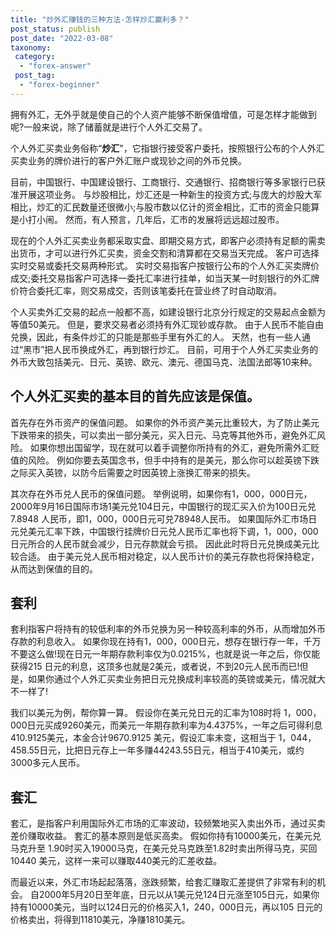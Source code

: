 ```yaml
---
title: "炒外汇赚钱的三种方法-怎样炒汇赢利多？"
post_status: publish
post_date: "2022-03-08"
taxonomy:
 category: 
  - "forex-answer"
 post_tag: 
  - "forex-beginner"
---
```


拥有外汇，无外乎就是使自己的个人资产能够不断保值增值，可是怎样才能做到呢?一般来说，除了储蓄就是进行个人外汇交易了。

个人外汇买卖业务俗称“**炒汇**"，它指银行接受客户委托，按照银行公布的个人外汇买卖业务的牌价进行的客户外汇账户或现钞之间的外币兑换。

目前，中国银行、中国建设银行、工商银行、交通银行、招商银行等多家银行已获准开展这项业务。 与炒股相比，炒汇还是一种新生的投资方式;与庞大的炒股大军相比，炒汇的汇民数量还很微小;与股市数以亿计的资金相比，汇市的资金只能算是小打小闹。 然而，有人预言，几年后，汇市的发展将远远超过股市。

现在的个人外汇买卖业务都采取实盘、即期交易方式，即客户必须持有足额的需卖出货币，才可以进行外汇买卖，资金交割和清算都在交易当天完成。 客户可选择实时交易或委托交易两种形式。 实时交易指客户按银行公布的个人外汇买卖牌价成交;委托交易指客户可选择一委托汇率进行挂单，如当天某一时刻银行的外汇牌价符合委托汇率，则交易成交，否则该笔委托在营业终了时自动取消。

个人买卖外汇交易的起点一般都不高，如建设银行北京分行规定的交易起点金额为等值50美元。 但是，要求交易者必须持有外汇现钞或存款。 由于人民币不能自由兑换，因此，有条件炒汇的只能是那些手里有外汇的人。 天然，也有一些人通过“黑市”把人民币换成外汇，再到银行炒汇。 目前，可用于个人外汇买卖业务的外币大致包括美元、日元、英镑、欧元、澳元、德国马克、法国法郎等10来种。

## 个人外汇买卖的基本目的首先应该是保值。

首先存在外币资产的保值问题。 如果你的外币资产美元比重较大，为了防止美元下跌带来的损失，可以卖出一部分美元，买入日元、马克等其他外币，避免外汇风险。 如果你想出国留学，现在就可以着手调整你所持有的外汇，避免所需外汇贬值的风险。 例如你要去英国念书，但手中持有的是美元，那么你可以趁英镑下跌之际买入英镑，以防今后需要之时因英镑上涨换汇带来的损失。

其次存在外币兑人民币的保值问题。 举例说明，如果你有1，000，000日元， 2000年9月16日国际市场1美元兑104日元，中国银行的现汇买入价为100日元兑7.8948 人民币，即1，000，000日元可兑78948人民币。 如果国际外汇市场日元兑美元汇率下跌，中国银行挂牌价日元兑人民币汇率也将下调，1，000，000日元所合的人民币就会减少，日元存款就会亏损。 因此此时将日元兑换成美元比较合适。 由于美元兑人民币相对稳定，以人民币计价的美元存款也将保持稳定，从而达到保值的目的。

## 套利

套利指客户将持有的较低利率的外币兑换为另一种较高利率的外币，从而增加外币存款的利息收入。 如果你现在持有1，000，000日元，想存在银行存一年，千万不要这么做!现在日元一年期存款利率仅为0.0215%，也就是说一年之后，你仅能获得215 日元的利息，这顶多也就是2美元，或者说，不到20元人民币而已!但是，如果你通过个人外汇买卖业务把日元兑换成利率较高的英镑或美元，情况就大不一样了!

我们以美元为例，帮你算一算。 假设你在美元兑日元的汇率为108时将 1，000，000日元买成9260美元，而美元一年期存款利率为4.4375%，一年之后可得利息410.9125美元，本金合计9670.9125 美元，假设汇率未变，这相当于 1，044，458.55日元，比把日元存上一年多赚44243.55日元，相当于410美元，或约3000多元人民币。

## 套汇

套汇，是指客户利用国际外汇市场的汇率波动，较频繁地买入卖出外币，通过买卖差价赚取收益。 套汇的基本原则是低买高卖。 假如你持有10000美元，在美元兑马克升至 1.90时买入19000马克，在美元兑马克跌至1.82时卖出所得马克，买回10440 美元，这样一来可以赚取440美元的汇差收益。

而最近以来，外汇市场起起落落，涨跌频繁，给套汇赚取汇差提供了非常有利的机会。 自2000年5月20日至年底，日元以从1美元兑124日元涨至105日元，如果你持有10000美元，当时以124日元的价格买入1，240，000日元，再以105 日元的价格卖出，将得到11810美元，净赚1810美元。
